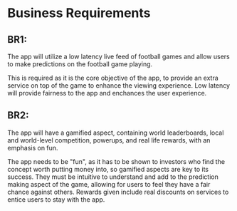 # Business Requirements
## BR1: 
The app will utilize a low latency live feed of football games and allow users to make predictions on the football game playing.

This is required as it is the core objective of the app, to provide an extra service on top of the game to enhance the viewing experience. Low latency will provide fairness to the app and enchances the user experience.
## BR2:
The app will have a gamified aspect, containing world leaderboards, local and world-level competition, powerups, and real life rewards, with an emphasis on fun.

The app needs to be "fun", as it has to be shown to investors who find the concept worth putting money into, so gamified aspects are key to its success. They must be intuitive to understand and add to the prediction making aspect of the game, allowing for users to feel they have a fair chance against others. Rewards given include real discounts on services to entice users to stay with the app.
